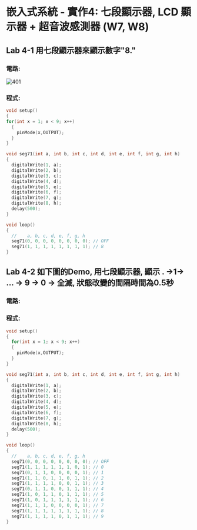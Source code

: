 # 嵌入式系統 - 實作4: 七段顯示器, LCD 顯示器 + 超音波感測器 (W7, W8) 
## Lab 4-1 用七段顯示器來顯示數字"8."
### 電路:
![401](https://user-images.githubusercontent.com/89329182/135739543-23cce2e4-6bc3-4160-84c7-d8036bffff8b.jpg)
### 程式:
````c
void setup()
{
for(int x = 1; x < 9; x++) 
  {
    pinMode(x,OUTPUT);
  }
}

void seg71(int a, int b, int c, int d, int e, int f, int g, int h)
{
  digitalWrite(1, a);
  digitalWrite(2, b);
  digitalWrite(3, c);
  digitalWrite(4, d);
  digitalWrite(5, e);
  digitalWrite(6, f);
  digitalWrite(7, g);
  digitalWrite(8, h);
  delay(500);
}

void loop()
{
  //    a, b, c, d, e, f, g, h
  seg71(0, 0, 0, 0, 0, 0, 0, 0); // OFF
  seg71(1, 1, 1, 1, 1, 1, 1, 1); // 8
}
````
## Lab 4-2 如下圖的Demo, 用七段顯示器, 顯示 . →1→ ... → 9 → 0 → 全滅, 狀態改變的間隔時間為0.5秒
### 電路:

### 程式:
````c
void setup()
{
  for(int x = 1; x < 9; x++)
  {
  	pinMode(x,OUTPUT);
  }
}

void seg71(int a, int b, int c, int d, int e, int f, int g, int h)
{
  digitalWrite(1, a);
  digitalWrite(2, b);
  digitalWrite(3, c);
  digitalWrite(4, d);
  digitalWrite(5, e);
  digitalWrite(6, f);
  digitalWrite(7, g);
  digitalWrite(8, h);
  delay(500);
}

void loop()
{
  //    a, b, c, d, e, f, g, h
  seg71(0, 0, 0, 0, 0, 0, 0, 0); // OFF
  seg71(1, 1, 1, 1, 1, 1, 0, 1); // 0
  seg71(0, 1, 1, 0, 0, 0, 0, 1); // 1
  seg71(1, 1, 0, 1, 1, 0, 1, 1); // 2
  seg71(1, 1, 1, 1, 0, 0, 1, 1); // 3
  seg71(0, 1, 1, 0, 0, 1, 1, 1); // 4
  seg71(1, 0, 1, 1, 0, 1, 1, 1); // 5
  seg71(1, 0, 1, 1, 1, 1, 1, 1); // 6
  seg71(1, 1, 1, 0, 0, 0, 0, 1); // 7
  seg71(1, 1, 1, 1, 1, 1, 1, 1); // 8
  seg71(1, 1, 1, 1, 0, 1, 1, 1); // 9
}
````
